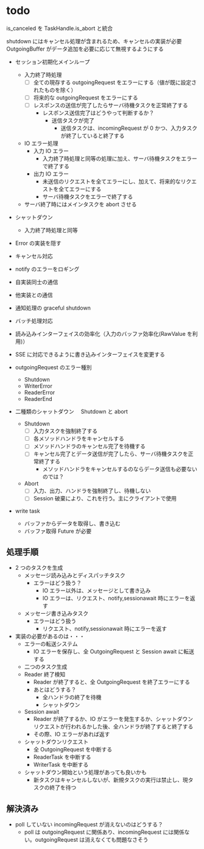 # todo

is_canceled を TaskHandle.is_abort と統合

shutdown にはキャンセル処理が含まれるため、キャンセルの実装が必要
OutgoingBuffer がデータ追加を必要に応じて無視するようにする

- セッション初期化メインループ
  - 入力終了時処理
    - [ ] 全ての現存する outgoingRequest をエラーにする（値が既に設定されたものを除く）
    - [ ] 将来的な outgoingRequest をエラーにする
    - [ ] レスポンスの送信が完了したらサーバ待機タスクを正常終了する
      - レスポンス送信完了はどうやって判断するか？
        - 送信タスクが完了
          - 送信タスクは、incomingRequest が 0 かつ、入力タスクが終了していると終了する
  - IO エラー処理
    - 入力 IO エラー
      - 入力終了時処理と同等の処理に加え、サーバ待機タスクをエラーで終了する
    - 出力 IO エラー
      - 未送信のリクエストを全てエラーにし、加えて、将来的なリクエストを全てエラーにする
      - サーバ待機タスクをエラーで終了する
  - サーバ終了時にはメインタスクを abort させる
- シャットダウン
  - 入力終了時処理と同等
- Error の実装を隠す
- キャンセル対応
- notify のエラーをロギング
- 自実装同士の通信
- 他実装との通信
- 通知処理の graceful shutdown
- バッチ処理対応
- 読み込みインターフェイスの効率化（入力のバッファ効率化(RawValue を利用)）
- SSE に対応できるように書き込みインターフェイスを変更する

- outgoingRequest のエラー種別

  - Shutdown
  - WriterError
  - ReaderError
  - ReaderEnd

- 二種類のシャットダウン　 Shutdown と abort

  - Shutdown
    - [ ] 入力タスクを強制終了する
    - [ ] 各メソッドハンドラをキャンセルする
    - [ ] メソッドハンドラのキャンセル完了を待機する
    - [ ] キャンセル完了とデータ送信が完了したら、サーバ待機タスクを正常終了する
      - メソッドハンドラをキャンセルするのならデータ送信も必要ないのでは？
  - Abort
    - [ ] 入力、出力、ハンドラを強制終了し、待機しない
    - [ ] Session 破棄により、これを行う。主にクライアントで使用

- write task
  - バッファからデータを取得し、書き込む
  - バッファ取得 Future が必要

## 処理手順

- 2 つのタスクを生成
  - メッセージ読み込みとディスパッチタスク
    - エラーはどう扱う？
      - IO エラー以外は、メッセージとして書き込み
      - IO エラーは、リクエスト、notify,sessionawait 時にエラーを返す
  - メッセージ書き込みタスク
    - エラーはどう扱う
      - リクエスト、notify,sessionawait 時にエラーを返す
- 実装の必要があるのは・・・
  - エラーの転送システム
    - IO エラーを保存し、全 OutgoingRequest と Session await に転送する
  - 二つのタスク生成
  - Reader 終了検知
    - Reader が終了すると、全 OutgoingRequest を終了エラーにする
    - あとはどうする？
      - 全ハンドラの終了を待機
      - シャットダウン
  - Session await
    - Reader が終了するか、IO
      がエラーを発生するか、シャットダウンリクエストが行われるかした後、全ハンドラが終了すると終了する
    - その際、IO エラーがあれば返す
  - シャットダウンリクエスト
    - 全 OutgoingRequest を中断する
    - ReaderTask を中断する
    - WriterTask を中断する
  - シャットダウン開始という処理があっても良いかも
    - 新タスクはキャンセルしないが、新規タスクの実行は禁止し、現タスクの終了を待つ

## 解決済み

- poll していない incomingRequest が消えないのはどうする？
  - poll は outgoingRequest に関係あり、incomingRequest には関係ない。outgoingRequest は消えなくても問題なさそう
